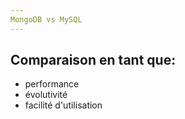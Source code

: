 ```yaml
---
MongoDB vs MySQL
---
```


## Comparaison en tant que: 

  - performance
  - évolutivité
  - facilité d'utilisation

